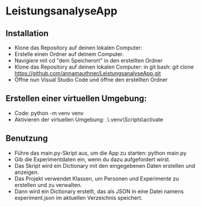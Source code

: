 # LeistungsanalyseApp
## Installation

- Klone das Repository auf deinen lokalen Computer:
- Erstelle einen Ordner auf deinem Computer.
- Navigiere mit cd "dein Speicherort" in den erstellten Ordner
- Klone das Repository auf deinen lokalen Computer: in git bash: git clone https://github.com/annamauthner/LeistungsanalyseApp.git
- Öffne nun Visual Studio Code und öffne den erstellten Ordner

## Erstellen einer virtuellen Umgebung:

- Code: python -m venv venv
- Aktivieren der virtuellen Umgebung: .\\.venv\Scripts\activate


## Benutzung

- Führe das main.py-Skript aus, um die App zu starten: python main.py
- Gib die Experimentdaten ein, wenn du dazu aufgefordert wirst.
- Das Skript wird ein Dictionary mit den eingegebenen Daten erstellen und anzeigen.
- Das Projekt verwendet Klassen, um Personen und Experimente zu erstellen und zu verwalten. 
- Dann wird ein Dictionary erstellt, das als JSON in eine Datei namens experiment.json im aktuellen Verzeichnis speichert.
